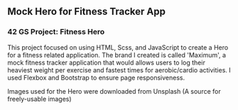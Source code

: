 <h2>Mock Hero for Fitness Tracker App</h2>
<h3>42 GS Project: Fitness Hero</h3>

<p>This project focused on using HTML, Scss, and JavaScript to create a Hero for a fitness related application. The brand I created is called 'Maximum', a mock fitness tracker application that would allows users to log their heaviest weight per exercise and fastest times for aerobic/cardio activities. I used Flexbox and Bootstrap to ensure page responsiveness.</p>

<p>Images used for the Hero were downloaded from Unsplash (A source for freely-usable images)</p>